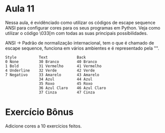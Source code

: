 # Aula 11
Nessa aula, é evidênciado como utilizar os códigos de escape sequence ANSI para configurar cores para os seus programas em Python. Veja como utilizar o código \033[m com todas as suas principais possibilidades.

ANSI -> Padrão de normalização internacional, tem o que é chamado de escape sequence, funciona em vários ambientes e é representado pela "\".

    Style          Text             Back
    0 None         30 Branco        40 Branco
    1 Bold         31 Vermelho      41 Vermelho
    4 Underline    32 Verde         42 Verde
    7 Negativo     33 Amarelo       43 Amarelo
                   34 Azul          44 Azul
                   35 Roxo          45 Roxo
                   36 Azul Claro    46 Azul Claro
                   37 Cinza         47 Cinza


# Exercício Bônus

Adicione cores a 10 exercícios feitos.
